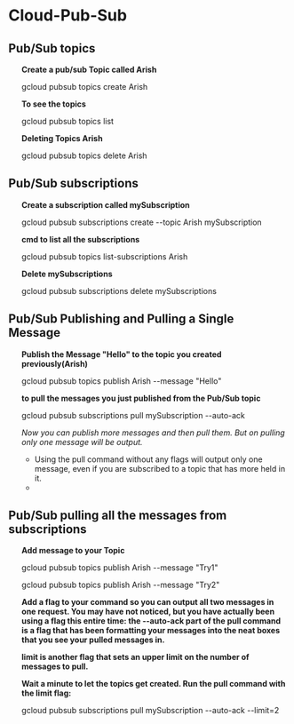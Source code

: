 # Cloud-Pub-Sub

## Pub/Sub topics
  <ul>
  <b>Create a pub/sub Topic called Arish</b>
  <p>gcloud pubsub topics create Arish</p>
  <b>To see the topics</b>
  <p>gcloud pubsub topics list</p>
  <b>Deleting Topics Arish</b>
  <p>gcloud pubsub topics delete Arish</p>
  </ul>
  
## Pub/Sub subscriptions
  <ul>
  <b>Create a subscription called mySubscription</b>
  <p>gcloud pubsub subscriptions create --topic Arish mySubscription</p>
  <b>cmd to list all the subscriptions</b>
  <p>gcloud pubsub topics list-subscriptions Arish</p>
  <b>Delete mySubscriptions</b>
  <p>gcloud pubsub subscriptions delete mySubscriptions</p>
  </ul>
  
## Pub/Sub Publishing and Pulling a Single Message
  <ul>
  <b>Publish the Message "Hello" to the topic you created previously(Arish)</b>
  <p>gcloud pubsub topics publish Arish --message "Hello"</p>
  <b>to pull the messages you just published from the Pub/Sub topic</b>
  <p>gcloud pubsub subscriptions pull mySubscription --auto-ack</p>
  
  <i>Now you can publish more messages and then pull them. But on pulling only one message will be output.</i>
  <ul>
    <li>Using the pull command without any flags will output only one message, even if you are subscribed to a topic that has more held in it.</li>
    <li><Once an individual message has been outputted from a particular subscription-based pull command, you cannot access that message again with the pull command.</li>
  </ul>
  </ul>
  
## Pub/Sub pulling all the messages from subscriptions
  <ul>
  <b>Add message to your Topic</b>
  <p>gcloud pubsub topics publish Arish --message "Try1"</p>
  <p>gcloud pubsub topics publish Arish --message "Try2"</p>
  <b>Add a flag to your command so you can output all two messages in one request. You may have not noticed, but you have actually been using a flag this entire time: the --auto-ack part of the pull command is a flag that has been formatting your messages into the neat boxes that you see your pulled messages in.

limit is another flag that sets an upper limit on the number of messages to pull.

Wait a minute to let the topics get created. Run the pull command with the limit flag: </b>
  <p>gcloud pubsub subscriptions pull mySubscription --auto-ack --limit=2</p>
  </ul>
